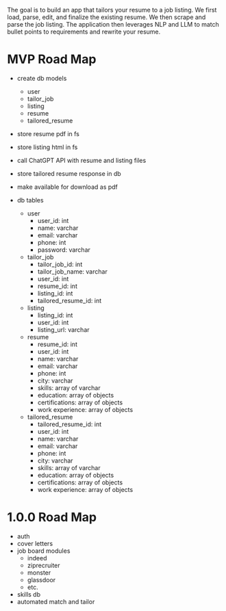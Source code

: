 The goal is to build an app that tailors your resume to a job listing. We first load, parse, edit, and finalize the existing resume. We then scrape and parse the job listing. The application then leverages NLP and LLM to match bullet points to requirements and rewrite your resume.

# MVP Road Map

- create db models
  - user
  - tailor_job
  - listing
  - resume
  - tailored_resume
- store resume pdf in fs
- store listing html in fs
- call ChatGPT API with resume and listing files
- store tailored resume response in db
- make available for download as pdf

- db tables
  - user
    - user_id: int
    - name: varchar
    - email: varchar
    - phone: int
    - password: varchar
  - tailor_job
    - tailor_job_id: int
    - tailor_job_name: varchar
    - user_id: int
    - resume_id: int
    - listing_id: int
    - tailored_resume_id: int
  - listing
    - listing_id: int
    - user_id: int
    - listing_url: varchar
  - resume
    - resume_id: int
    - user_id: int
    - name: varchar
    - email: varchar
    - phone: int
    - city: varchar
    - skills: array of varchar
    - education: array of objects
    - certifications: array of objects
    - work experience: array of objects
  - tailored_resume
    - tailored_resume_id: int
    - user_id: int
    - name: varchar
    - email: varchar
    - phone: int
    - city: varchar
    - skills: array of varchar
    - education: array of objects
    - certifications: array of objects
    - work experience: array of objects

# 1.0.0 Road Map

- auth
- cover letters
- job board modules
  - indeed
  - ziprecruiter
  - monster
  - glassdoor
  - etc.
- skills db
- automated match and tailor
